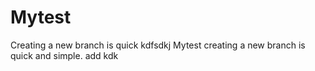 # Mytest
Creating a new branch is quick
kdfsdkj
Mytest
creating a new branch is quick and simple.
add
kdk
